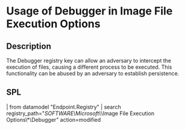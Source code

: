 # Usage of Debugger in Image File Execution Options

## Description
The Debugger registry key can allow an adversary to intercept the execution of files, causing a different process to be executed. This functionality can be abused by an adversary to establish persistence.

## SPL
| from datamodel "Endpoint.Registry"
| search registry_path="*SOFTWARE\\Microsoft\\*\\Image File Execution Options\\*\\Debugger" action=modified